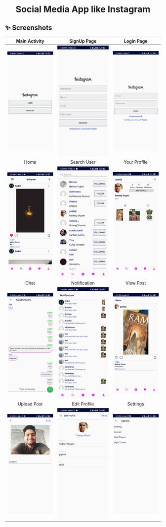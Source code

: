 <p align="center">
    <a>
    <img src="ic_launcher-playstore-removebg-preview.png" width="0" height="0"/>
    </a>
    <h1 align="center">Social Media App like Instagram</h1>
</p>

## ✨ Screenshots

| Main Activity | SignUp Page |  Login Page |
|:-:|:-:|:-:|
| ![Fist](ss/image00.jpg?raw=true) | ![3](ss/image01.jpg?raw=true) | ![3](ss/image02.jpg?raw=true) |
| Home | Search User |  Your Profile |
| ![4](ss/image1.jpg?raw=true) | ![5](ss/image2.jpg?raw=true) | ![6](ss/image3.jpg?raw=true) |
| Chat |  Notification |  View Post |
| ![4](ss/image4.jpg?raw=true) | ![5](ss/image5.jpg?raw=true) | ![6](ss/image6.jpg?raw=true) |
| Upload Post |  Edit Profile |  Settings |
| ![4](ss/image7.jpg?raw=true) | ![5](ss/image8.jpg?raw=true) | ![6](ss/image9.jpg?raw=true) |

